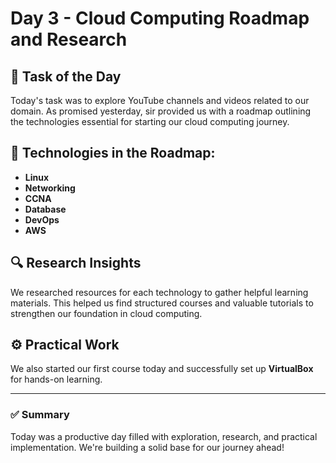 # Day 3 - Cloud Computing Roadmap and Research

## 📌 Task of the Day
Today's task was to explore YouTube channels and videos related to our domain. As promised yesterday, sir provided us with a roadmap outlining the technologies essential for starting our cloud computing journey.

## 🚀 Technologies in the Roadmap:
- **Linux**
- **Networking**
- **CCNA**
- **Database**
- **DevOps**
- **AWS**

## 🔍 Research Insights
We researched resources for each technology to gather helpful learning materials. This helped us find structured courses and valuable tutorials to strengthen our foundation in cloud computing.

## ⚙️ Practical Work
We also started our first course today and successfully set up **VirtualBox** for hands-on learning.

---

### ✅ Summary
Today was a productive day filled with exploration, research, and practical implementation. We're building a solid base for our journey ahead!



